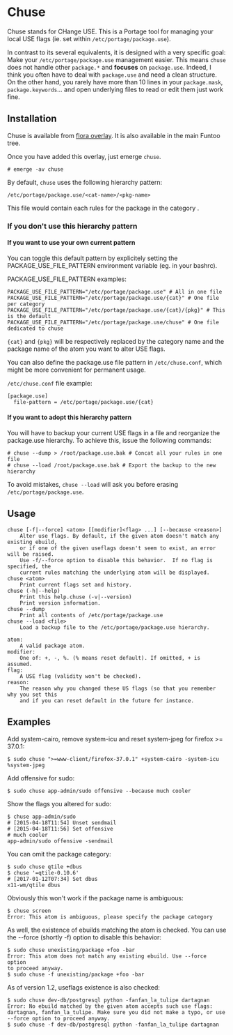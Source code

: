 Chuse
=====

Chuse stands for CHange USE. This is a Portage tool for managing your local USE flags (ie. set
within `/etc/portage/package.use`).

In contrast to its several equivalents, it is designed with a very specific goal: Make your
`/etc/portage/package.use` management easier. This means `chuse` does not handle other `package.*`
and **focuses** on `package.use`. Indeed, I think you often have to deal with `package.use` and need
a clean structure. On the other hand, you rarely have more than 10 lines in your `package.mask`,
`package.keywords`... and open underlying files to read or edit them just work fine.

Installation
------------

Chuse is available from [flora overlay][1]. It is also available in the main Funtoo tree.

Once you have added this overlay, just emerge `chuse`.

    # emerge -av chuse

By default, `chuse` uses the following hierarchy pattern:

    /etc/portage/package.use/<cat-name>/<pkg-name>

This file would contain each rules for the package <pkg-name> in the category <cat-name>.

### If you don't use this hierarchy pattern

#### If you want to use your own current pattern

You can toggle this default pattern by explicitely setting the PACKAGE\_USE\_FILE\_PATTERN
environment variable (eg. in your bashrc).

PACKAGE\_USE\_FILE\_PATTERN examples:

    PACKAGE_USE_FILE_PATTERN="/etc/portage/package.use" # All in one file
    PACKAGE_USE_FILE_PATTERN="/etc/portage/package.use/{cat}" # One file per category
    PACKAGE_USE_FILE_PATTERN="/etc/portage/package.use/{cat}/{pkg}" # This is the default
    PACKAGE_USE_FILE_PATTERN="/etc/portage/package.use/chuse" # One file dedicated to chuse

`{cat}` and `{pkg}` will be respectively replaced by the category name and the package name of
the atom you want to alter USE flags.

You can also define the package.use file pattern in `/etc/chuse.conf`, which might be more
convenient for permanent usage.

`/etc/chuse.conf` file example:

    [package.use]
      file-pattern = /etc/portage/package.use/{cat}

#### If you want to adopt this hierarchy pattern

You will have to backup your current USE flags in a file and reorganize the package.use hierarchy.
To achieve this, issue the following commands:

    # chuse --dump > /root/package.use.bak # Concat all your rules in one file
    # chuse --load /root/package.use.bak # Export the backup to the new hierarchy

To avoid mistakes, `chuse --load` will ask you before erasing `/etc/portage/package.use`.

Usage
-----

    chuse [-f|--force] <atom> [[modifier]<flag> ...] [--because <reason>]
        Alter use flags. By default, if the given atom doesn't match any existing ebuild,
        or if one of the given useflags doesn't seem to exist, an error will be raised.
        Use -f/--force option to disable this behavior.  If no flag is specified, the
        current rules matching the underlying atom will be displayed.
    chuse <atom>
        Print current flags set and history.
    chuse (-h|--help)
        Print this help.chuse (-v|--version)
        Print version information.
    chuse --dump
        Print all contents of /etc/portage/package.use
    chuse --load <file>
        Load a backup file to the /etc/portage/package.use hierarchy.

    atom:
        A valid package atom.
    modifier:
        One of: +, -, %. (% means reset default). If omitted, + is assumed.
    flag:
        A USE flag (validity won't be checked).
    reason:
        The reason why you changed these US flags (so that you remember why you set this
        and if you can reset default in the future for instance.

Examples
--------

Add system-cairo, remove system-icu and reset system-jpeg for firefox >= 37.0.1:

    $ sudo chuse ">=www-client/firefox-37.0.1" +system-cairo -system-icu %system-jpeg

Add offensive for sudo:

    $ sudo chuse app-admin/sudo offensive --because much cooler

Show the flags you altered for sudo:

    $ chuse app-admin/sudo
    # [2015-04-18T11:54] Unset sendmail
    # [2015-04-18T11:56] Set offensive
    # much cooler
    app-admin/sudo offensive -sendmail

You can omit the package category:

    $ sudo chuse qtile +dbus
    $ chuse '=qtile-0.10.6'
    # [2017-01-12T07:34] Set dbus
    x11-wm/qtile dbus

Obviously this won't work if the package name is ambiguous:

    $ chuse screen
    Error: This atom is ambiguous, please specify the package category

As well, the existence of ebuilds matching the atom is checked. You can use
the --force (shortly -f) option to disable this behavior:

    $ sudo chuse unexisting/package +foo -bar
    Error: This atom does not match any existing ebuild. Use --force option
    to proceed anyway.
    $ sudo chuse -f unexisting/package +foo -bar

As of version 1.2, useflags existence is also checked:

    $ sudo chuse dev-db/postgresql python -fanfan_la_tulipe dartagnan
    Error: No ebuild matched by the given atom accepts such use flags:
    dartagnan, fanfan_la_tulipe. Make sure you did not make a typo, or use
    --force option to proceed anyway.
    $ sudo chuse -f dev-db/postgresql python -fanfan_la_tulipe dartagnan


[1]: https://github.com/funtoo/flora
